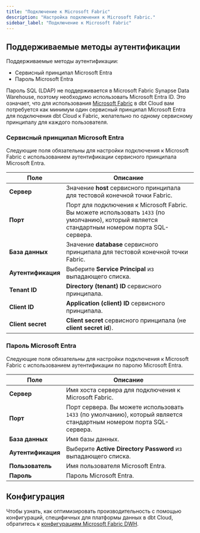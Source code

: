 ```yaml
---
title: "Подключение к Microsoft Fabric"
description: "Настройка подключения к Microsoft Fabric."
sidebar_label: "Подключение к Microsoft Fabric"
---
```


## Поддерживаемые методы аутентификации
Поддерживаемые методы аутентификации:
- Сервисный принципал Microsoft Entra
- Пароль Microsoft Entra

Пароль SQL (LDAP) не поддерживается в Microsoft Fabric Synapse Data Warehouse, поэтому необходимо использовать Microsoft Entra ID. Это означает, что для использования [Microsoft Fabric](https://www.microsoft.com/en-us/microsoft-fabric) в dbt Cloud вам потребуется как минимум один сервисный принципал Microsoft Entra для подключения dbt Cloud к Fabric, желательно по одному сервисному принципалу для каждого пользователя.

### Сервисный принципал Microsoft Entra
Следующие поля обязательны для настройки подключения к Microsoft Fabric с использованием аутентификации сервисного принципала Microsoft Entra.

| Поле | Описание |
| --- | --- |
| **Сервер** | Значение **host** сервисного принципала для тестовой конечной точки Fabric. |
| **Порт** | Порт для подключения к Microsoft Fabric. Вы можете использовать `1433` (по умолчанию), который является стандартным номером порта SQL-сервера. |
| **База данных** | Значение **database** сервисного принципала для тестовой конечной точки Fabric. |
| **Аутентификация** | Выберите **Service Principal** из выпадающего списка. | 
| **Tenant ID** | **Directory (tenant) ID** сервисного принципала. |
| **Client ID** | **Application (client) ID** сервисного принципала. |
| **Client secret** | **Client secret** сервисного принципала (не **client secret id**). |  

### Пароль Microsoft Entra

Следующие поля обязательны для настройки подключения к Microsoft Fabric с использованием аутентификации по паролю Microsoft Entra.

| Поле | Описание |
| --- | --- |
| **Сервер** | Имя хоста сервера для подключения к Microsoft Fabric. |
| **Порт** | Порт сервера. Вы можете использовать `1433` (по умолчанию), который является стандартным номером порта SQL-сервера. |
| **База данных** | Имя базы данных. |
| **Аутентификация** | Выберите **Active Directory Password** из выпадающего списка. | 
| **Пользователь** | Имя пользователя Microsoft Entra. |
| **Пароль** | Пароль Microsoft Entra. |

## Конфигурация

Чтобы узнать, как оптимизировать производительность с помощью конфигураций, специфичных для платформы данных в dbt Cloud, обратитесь к [конфигурациям Microsoft Fabric DWH](/reference/resource-configs/fabric-configs).
